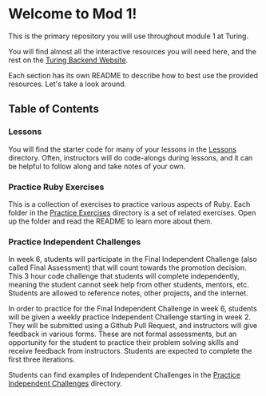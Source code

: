 # Welcome to Mod 1!

This is the primary repository you will use throughout module 1 at Turing.

You will find almost all the interactive resources you will need here, and the rest on the [Turing Backend Website](https://backend.turing.edu/module1/).

Each section has its own README to describe how to best use the provided resources. Let's take a look around.

## Table of Contents

### Lessons

You will find the starter code for many of your lessons in the [Lessons](./lessons) directory. Often, instructors will do code-alongs during lessons, and it can be helpful to follow along and take notes of your own.

### Practice Ruby Exercises

This is a collection of exercises to practice various aspects of Ruby. Each folder in the [Practice Exercises](./ruby_exercises) directory is a set of related exercises. Open up the folder and read the README to learn more about them.

### Practice Independent Challenges

In week 6, students will participate in the Final Independent Challenge (also called Final Assessment) that will count towards the promotion decision. This 3 hour code challenge that students will complete independently, meaning the student cannot seek help from other students, mentors, etc. Students are allowed to reference notes, other projects, and the internet.

In order to practice for the Final Independent Challenge in week 6, students will be given a weekly practice Independent Challenge starting in week 2. They will be submitted using a Github Pull Request, and instructors will give feedback in various forms. These are not formal assessments, but an opportunity for the student to practice their problem solving skills and receive feedback from instructors. Students are expected to complete the first three iterations.

Students can find examples of Independent Challenges in the [Practice Independent Challenges](./practice_independent_challenges) directory.
